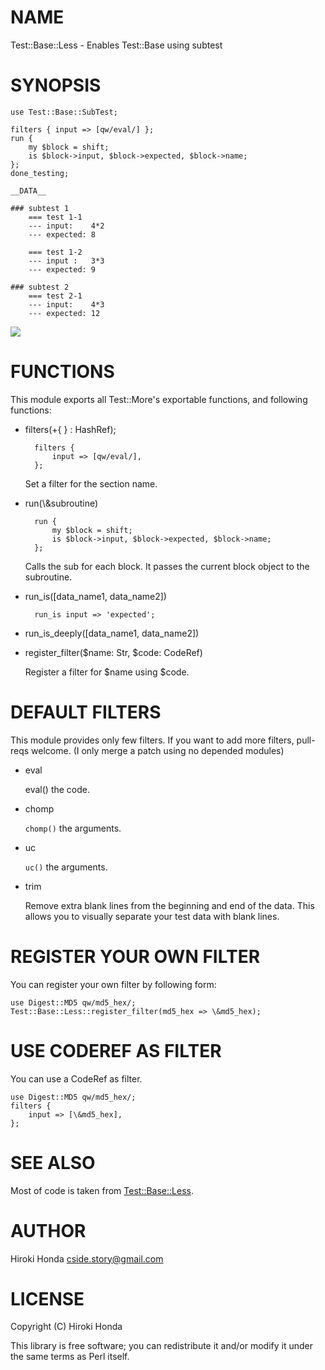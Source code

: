 # NAME

Test::Base::Less - Enables Test::Base using subtest

# SYNOPSIS

    use Test::Base::SubTest;

    filters { input => [qw/eval/] };
    run {
        my $block = shift;
        is $block->input, $block->expected, $block->name;
    };
    done_testing;

    __DATA__

    ### subtest 1
        === test 1-1
        --- input:    4*2
        --- expected: 8

        === test 1-2
        --- input :   3*3
        --- expected: 9

    ### subtest 2
        === test 2-1
        --- input:    4*3
        --- expected: 12

<div><img src="http://cdn-ak.f.st-hatena.com/images/fotolife/C/Cside/20140116/20140116204246.png?1389872580"></div>

# FUNCTIONS

This module exports all Test::More's exportable functions, and following functions:

- filters(+{ } : HashRef);

        filters {
            input => [qw/eval/],
        };

    Set a filter for the section name.

- run(\\&subroutine)

        run {
            my $block = shift;
            is $block->input, $block->expected, $block->name;
        };

    Calls the sub for each block. It passes the current block object to the subroutine.

- run\_is(\[data\_name1, data\_name2\])

        run_is input => 'expected';
- run\_is\_deeply(\[data\_name1, data\_name2\])
- register\_filter($name: Str, $code: CodeRef)

    Register a filter for $name using $code.

# DEFAULT FILTERS

This module provides only few filters. If you want to add more filters, pull-reqs welcome.
(I only merge a patch using no depended modules)

- eval

    eval() the code.

- chomp

    `chomp()` the arguments.

- uc

    `uc()` the arguments.

- trim

    Remove extra blank lines from the beginning and end of the data. This
    allows you to visually separate your test data with blank lines.

# REGISTER YOUR OWN FILTER

You can register your own filter by following form:

    use Digest::MD5 qw/md5_hex/;
    Test::Base::Less::register_filter(md5_hex => \&md5_hex);

# USE CODEREF AS FILTER

You can use a CodeRef as filter.

    use Digest::MD5 qw/md5_hex/;
    filters {
        input => [\&md5_hex],
    };

# SEE ALSO

Most of code is taken from [Test::Base::Less](https://metacpan.org/pod/Test::Base::Less).

# AUTHOR

Hiroki Honda <cside.story@gmail.com>

# LICENSE

Copyright (C) Hiroki Honda

This library is free software; you can redistribute it and/or modify
it under the same terms as Perl itself.

